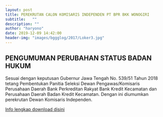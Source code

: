 ```yaml
---
layout: post
title: PEREKRUTAN CALON KOMISARIS INDEPENDEN PT BPR BKK WONOGIRI
subtitle:   ""
description: ""
author: "haryono"
date: 2019-12-09 14:42:00
header-img: "images/bggglog/2017/Loker3.jpg"
---
```



## PENGUMUMAN PERUBAHAN STATUS BADAN HUKUM

Sesuai dengan keputusan Gubernur Jawa Tengah No. 539/51 Tahun 2018 tetang Pembentukan Panitia Seleksi Dewan Pengawas/Komisaris Perusahaan Daerah Bank Perkreditan Rakyat Bank
Kredit Kecamatan dan Perusahaan Daerah Badan Kredit Kecamatan. Dengan ini diumumkan perekrutan Dewan Komisaris Independen.

[Info lengkap download disini](/publikasi/Pengumuman/Komisaris_Independen_BPR_Wonogiri-091219.pdf)

